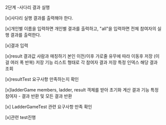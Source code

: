 2단계 -사다리 결과 실행

[x]사다리 실행 결과를 출력해야 한다.

[x]개인별 이름을 입력하면 개인별 결과를 출력하고, "all"을 입력하면 전체 참여자의 실행 결과를 출력한다.

[x]결과 입력

[x]result 결과값 사람과 매칭하기 본인 이전/이후 가로줄 유무에 따라 이동후 저장 (이걸 여러 폭 반복)
저장 기능 리스트 형태로 각 참여자 결과 저장
특정 인덱스 해당 결과 조회

[x]resultTest 요구사항 만족하는지 확인

[x]ladderGame
members, ladder, result 객체를 받아 초기화
계산 결과 기능 특정 참여자 - 결과 반환 및 모든 결과 반환

[x] LadderGameTest 관련 요구사항 만족 확인

[x]관련 test진행